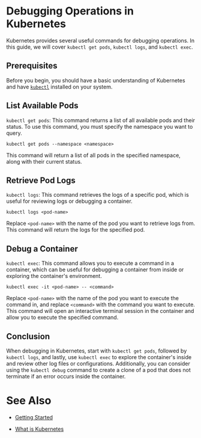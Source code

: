 # Debugging Operations in Kubernetes

Kubernetes provides several useful commands for debugging operations. In this guide, we will cover `kubectl get pods`, `kubectl logs`, and `kubectl exec`.

## Prerequisites
Before you begin, you should have a basic understanding of Kubernetes and have [`kubectl`](https://kubernetes.io/docs/tasks/tools/) installed on your system.

## List Available Pods
`kubectl get pods`: This command returns a list of all available pods and their status. To use this command, you must specify the namespace you want to query.

```shell
kubectl get pods --namespace <namespace>
```
This command will return a list of all pods in the specified namespace, along with their current status.

## Retrieve Pod Logs
`kubectl logs`: This command retrieves the logs of a specific pod, which is useful for reviewing logs or debugging a container.

```shell
kubectl logs <pod-name>
```
Replace `<pod-name>` with the name of the pod you want to retrieve logs from. This command will return the logs for the specified pod.

## Debug a Container
`kubectl exec`: This command allows you to execute a command in a container, which can be useful for debugging a container from inside or exploring the container's environment.

```shell
kubectl exec -it <pod-name> -- <command>
```
Replace `<pod-name>` with the name of the pod you want to execute the command in, and replace `<command>` with the command you want to execute. This command will open an interactive terminal session in the container and allow you to execute the specified command.

## Conclusion
When debugging in Kubernetes, start with `kubectl get pods`, followed by `kubectl logs`, and lastly, use `kubectl exec` to explore the container's inside and review other log files or configurations. Additionally, you can consider using the `kubectl debug` command to create a clone of a pod that does not terminate if an error occurs inside the container.

# See Also

- [Getting Started](https://kubernetes.io/docs/reference/generated/kubectl/kubectl-commands#-strong-getting-started-strong-)

- [What is Kubernetes](https://kubernetes.io/docs/concepts/overview/)


